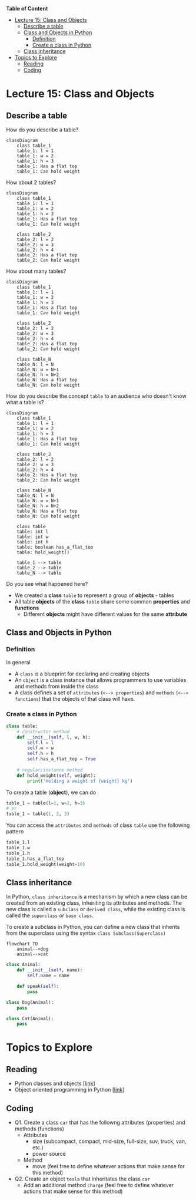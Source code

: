 
**Table of Content**
- [Lecture 15: Class and Objects](#lecture-15-class-and-objects)
  - [Describe a table](#describe-a-table)
  - [Class and Objects in Python](#class-and-objects-in-python)
    - [Definition](#definition)
    - [Create a class in Python](#create-a-class-in-python)
  - [Class inheritance](#class-inheritance)
- [Topics to Explore](#topics-to-explore)
  - [Reading](#reading)
  - [Coding](#coding)

# Lecture 15: Class and Objects

## Describe a table
How do you describe a table?
```mermaid
classDiagram
    class table_1
    table_1: l = 1
    table_1: w = 2
    table_1: h = 3
    table_1: Has a flat top
    table_1: Can hold weight
```

How about 2 tables?
```mermaid
classDiagram
    class table_1
    table_1: l = 1
    table_1: w = 2
    table_1: h = 3
    table_1: Has a flat top
    table_1: Can hold weight

    class table_2
    table_2: l = 2
    table_2: w = 3
    table_2: h = 4    
    table_2: Has a flat top
    table_2: Can hold weight
```

How about many tables?
```mermaid
classDiagram
    class table_1
    table_1: l = 1
    table_1: w = 2
    table_1: h = 3
    table_1: Has a flat top
    table_1: Can hold weight

    class table_2
    table_2: l = 2
    table_2: w = 3
    table_2: h = 4
    table_2: Has a flat top
    table_2: Can hold weight

    class table_N
    table_N: l = N
    table_N: w = N+1
    table_N: h = N+2    
    table_N: Has a flat top
    table_N: Can hold weight
```

How do you describe the concept `table` to an audience who doesn't know what a table is?
```mermaid
classDiagram
    class table_1
    table_1: l = 1
    table_1: w = 2
    table_1: h = 3
    table_1: Has a flat top
    table_1: Can hold weight

    class table_2
    table_2: l = 2
    table_2: w = 3
    table_2: h = 4
    table_2: Has a flat top
    table_2: Can hold weight

    class table_N
    table_N: l = N
    table_N: w = N+1
    table_N: h = N+2    
    table_N: Has a flat top
    table_N: Can hold weight

    class table
    table: int l
    table: int w
    table: int h
    table: boolean has_a_flat_top
    table: hold_weight()

    table_1 --> table
    table_2 --> table
    table_N --> table
```
Do you see what happened here?
- We created a **class** `table` to represent a group of **objects** - tables
- All table **objects** of the **class** `table` share some common **properties** and **functions**
  - Different **objects** might have different values for the same **attribute**

## Class and Objects in Python
### Definition
In general
- A `class` is a blueprint for declaring and creating objects
- An `object` is a class instance that allows programmers to use variables and methods from inside the class
- A class defines a set of `attributes` (`<--> properties`) and `methods` (`<--> functions`) that the objects of that class will have.

### Create a class in Python

```python
class table:
    # constructor method
    def __init__(self, l, w, h):
        self.l = l
        self.w = w
        self.h = h
        self.has_a_flat_top = True
    
    # regular/instance method
    def hold_weight(self, weight):
        print('Holding a weight of {weight} kg')
```

To create a table (**object**), we can do
```python
table_1 = table(l=1, w=2, h=3)
# or
table_1 = table(1, 2, 3)
```

You can access the `attributes` and `methods` of class `table` use the following pattern
```python
table_1.l
table_1.w
table_1.h
table_1.has_a_flat_top
table_1.hold_weight(weight=10)
```

## Class inheritance
In Python, `class inheritance` is a mechanism by which a new class can be created from an existing class, inheriting its attributes and methods. The new class is called a `subclass` or `derived class`, while the existing class is called the `superclass` or `base class`.

To create a subclass in Python, you can define a new class that inherits from the superclass using the syntax `class Subclass(Superclass)`

```mermaid
flowchart TD
    animal-->dog
    animal-->cat
```

```python
class Animal:
    def __init__(self, name):
        self.name = name

    def speak(self):
        pass

class Dog(Animal):
    pass

class Cat(Animal):
    pass

```

# Topics to Explore

## Reading
- Python classes and objects [[link](https://www.programiz.com/python-programming/class)]
- Object oriented programming in Python [[link](https://realpython.com/python3-object-oriented-programming/)]

## Coding
- Q1. Create a class `car` that has the followng attributes (properties) and methods (functions)
  - Attributes 
    - size (subcompact, compact, mid-size, full-size, suv, truck, van, etc.)
    - power source
  - Method
    - move (feel free to define whatever actions that make sense for this method)
- Q2. Create an object `tesla` that inheritates the class `car`
  - Add an additional method `charge` (feel free to define whatever actions that make sense for this method)

